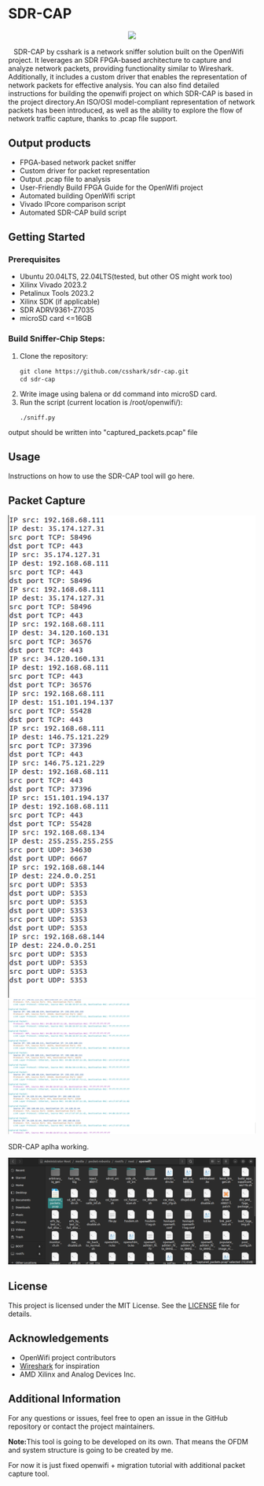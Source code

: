 <h1>SDR-CAP</h1>
<p align="center">
  <img src="https://i.ibb.co/5v97yzm/sdr-cap.jpg" width=300px; heigth=300px;>
</p>
<p> &ensp; SDR-CAP by csshark is a network sniffer solution built on the OpenWifi project. It leverages an SDR FPGA-based architecture to capture and analyze network packets, providing functionality similar to Wireshark. Additionally, it includes a custom driver that enables the representation of network packets for effective analysis. You can also find detailed instructions for building the openwifi project on which SDR-CAP is based in the project directory.An ISO/OSI model-compliant representation of network packets has been introduced, as well as the ability to explore the flow of network traffic capture, thanks to .pcap file support.</p>

<h2>Output products</h2>
<ul>
    <li>FPGA-based network packet sniffer</li>
    <li>Custom driver for packet representation</li>
    <li>Output .pcap file to analysis</li>
    <li>User-Friendly Build FPGA Guide for the OpenWifi project</li>
    <li>Automated building OpenWifi script</li>
    <li>Vivado IPcore comparison script</li>
    <li>Automated SDR-CAP build script</li>
</ul>

<h2>Getting Started</h2>

<h3>Prerequisites</h3>
<ul>
    <li>Ubuntu 20.04LTS, 22.04LTS(tested, but other OS might work too)</li>
    <li>Xilinx Vivado 2023.2</li>
    <li>Petalinux Tools 2023.2</li>
    <li>Xilinx SDK (if applicable)</li>
    <li>SDR ADRV9361-Z7035</li>
    <li>microSD card <=16GB</li>
</ul>

<h3>Build Sniffer-Chip Steps:</h3>
<ol>
    <li>Clone the repository:
        <pre><code>git clone https://github.com/csshark/sdr-cap.git
cd sdr-cap</code></pre>
      <li>Write image using balena or dd command into microSD card.</li>
    </li>
    <li>Run the script (current location is /root/openwifi/):
        <pre><code>./sniff.py</code></pre>
</ol>
<p>output should be written into "captured_packets.pcap" file</p>

<h2>Usage</h2>
<p>Instructions on how to use the SDR-CAP tool will go here.</p>

<h2>Packet Capture</h2>
<img src="/Screenshots/sniff_standard.png" alt="Screenshot 1" />
<img src="/Screenshots/sniff_display.png" alt="Screenshot 2" />
<p>SDR-CAP aplha working.</p>
<img src="/Screenshots/pcap.png" alt="Screenshot 3" />

<h2>License</h2>
<p>This project is licensed under the MIT License. See the <a href="LICENSE">LICENSE</a> file for details.</p>

<h2>Acknowledgements</h2>
<ul>
    <li>OpenWifi project contributors</li>
    <li><a href="https://www.wireshark.org/">Wireshark</a> for inspiration</li>
    <li>AMD Xilinx and Analog Devices Inc.</li>
</ul>

<h2>Additional Information</h2>
<p>For any questions or issues, feel free to open an issue in the GitHub repository or contact the project maintainers.</p>
<p><b>Note:</b>This tool is going to be developed on its own. That means the OFDM and system structure is going to be created by me.</p>
<p>For now it is just fixed openwifi + migration tutorial with additional packet capture tool.</p>
